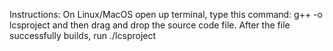Instructions:
On Linux/MacOS open up terminal, type this command: g++ -o lcsproject and then drag and drop the source code file. After the file successfully builds, run ./lcsproject
